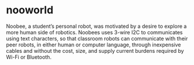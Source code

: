 # nooworld
Noobee, a student’s personal robot, was motivated by a desire to explore a more human side of robotics.  Noobees uses 3-wire I2C to communicates using text characters, so that classroom robots can communicate with their peer robots, in either human or computer language, through inexpensive cables and without the cost, size, and supply current burdens required by Wi-Fi or Bluetooth.
